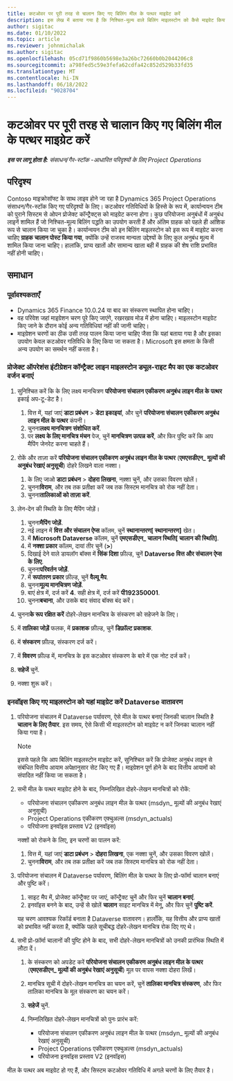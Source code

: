 ```yaml
---
title: कटओवर पर पूरी तरह से चालान किए गए बिलिंग मील के पत्थर माइग्रेट करें
description: इस लेख में बताया गया है कि निश्चित-मूल्य वाले बिलिंग माइलस्टोन को कैसे माइग्रेट किया जाए, जिनका इनवॉइस ओपन प्रोजेक्ट अनुबंधों के लिए गो-लाइव तिथि से पहले किया गया है।
author: sigitac
ms.date: 01/10/2022
ms.topic: article
ms.reviewer: johnmichalak
ms.author: sigitac
ms.openlocfilehash: 05cd71f9860b5698e3a26bc72660b0b2044206c8
ms.sourcegitcommit: a798fed5c59e3fefa62cdfa42c852d529b33fd35
ms.translationtype: MT
ms.contentlocale: hi-IN
ms.lasthandoff: 06/18/2022
ms.locfileid: "9028704"
---
```

# <a name="migrate-fully-invoiced-billing-milestones-at-cutover"></a>कटओवर पर पूरी तरह से चालान किए गए बिलिंग मील के पत्थर माइग्रेट करें

_**इस पर लागू होता है:** संसाधन/गैर-स्टॉक -आधारित परिदृश्यों के लिए Project Operations_

## <a name="scenario"></a>परिदृश्य

Contoso माइक्रोसॉफ्ट के साथ लाइव होने जा रहा है Dynamics 365 Project Operations संसाधन/गैर-स्टॉक किए गए परिदृश्यों के लिए। कटओवर गतिविधियों के हिस्से के रूप में, कार्यान्वयन टीम को पुराने सिस्टम से ओपन प्रोजेक्ट कॉन्ट्रैक्ट्स को माइग्रेट करना होगा। कुछ परियोजना अनुबंधों में अनुबंध लाइनें शामिल हैं जो निश्चित-मूल्य बिलिंग पद्धति का उपयोग करती हैं और अंतिम ग्राहक को पहले ही आंशिक रूप से चालान किया जा चुका है। कार्यान्वयन टीम को इन बिलिंग माइलस्टोन को इस रूप में माइग्रेट करना चाहिए **ग्राहक चालान पोस्ट किया गया**, क्योंकि उन्हें राजस्व मान्यता उद्देश्यों के लिए कुल अनुबंध मूल्य में शामिल किया जाना चाहिए। हालांकि, प्राप्य खातों और सामान्य खाता बही में ग्राहक की शेष राशि प्रभावित नहीं होनी चाहिए।

## <a name="solution"></a>समाधान

### <a name="prerequisites"></a>पूर्वावश्यकताएँ

- Dynamics 365 Finance 10.0.24 या बाद का संस्करण स्थापित होना चाहिए।
- वह परिवेश जहां माइग्रेशन चरण पूरे किए जाएंगे, रखरखाव मोड में होना चाहिए। माइलस्टोन माइग्रेट किए जाने के दौरान कोई अन्य गतिविधियां नहीं की जानी चाहिए।
- माइग्रेशन चरणों का ठीक उसी तरह पालन किया जाना चाहिए जैसा कि यहां बताया गया है और इसका उपयोग केवल कटओवर गतिविधि के लिए किया जा सकता है। Microsoft इस क्षमता के किसी अन्य उपयोग का समर्थन नहीं करता है।

### <a name="create-a-cutover-version-of-the-project-operations-integration-contract-line-milestones-dual-write-map"></a>प्रोजेक्ट ऑपरेशंस इंटीग्रेशन कॉन्ट्रैक्ट लाइन माइलस्टोन ड्यूल-राइट मैप का एक कटओवर वर्जन बनाएं 

1. सुनिश्चित करें कि के लिए लक्ष्य मानचित्रण **परियोजना संचालन एकीकरण अनुबंध लाइन मील के पत्थर** इकाई अप-टू-डेट है। 

    1. वित्त में, यहां जाएं **डाटा प्रबंधन** \> **डेटा इकाइयां**, और चुनें **परियोजना संचालन एकीकरण अनुबंध लाइन मील के पत्थर** कंपनी। 
    2. चुनना**लक्ष्य मानचित्रण संशोधित करें**. 
    3. पर **लक्ष्य के लिए मानचित्र मंचन** पेज, चुनें **मानचित्रण उत्पन्न करें**, और फिर पुष्टि करें कि आप मैपिंग जेनरेट करना चाहते हैं।

2. रोकें और ताज़ा करें **परियोजना संचालन एकीकरण अनुबंध लाइन मील के पत्थर** (**एमएसडीएन\_ मूल्यों की अनुबंध रेखाएं अनुसूची**) दोहरे लिखने वाला नक्शा। 

    1. के लिए जाओ **डाटा प्रबंधन** \> **दोहरा लिखना**, नक़्शा चुनें, और उसका विवरण खोलें। 
    2. चुनना**विराम**, और तब तक प्रतीक्षा करें जब तक सिस्टम मानचित्र को रोक नहीं देता। 
    3. चुनना**तालिकाओं को ताज़ा करें**.

3. लेन-देन की स्थिति के लिए मैपिंग जोड़ें।

    1. चुनना**मैपिंग जोड़ें**.
    2. नई लाइन में **वित्त और संचालन ऐप्स** कॉलम, चुनें **स्थानान्तरण\[ स्थानान्तरण\]** खेत।
    3. में **Microsoft Dataverse** कॉलम, चुनें **एमएसडीएन\_ चालान स्थिति\[ चालान की स्थिति\]**.
    4. में **नक्शा प्रकार** कॉलम, दायां तीर चुनें (**\>**)
    5. दिखाई देने वाले डायलॉग बॉक्स में **सिंक दिशा** फ़ील्ड, चुनें **Dataverse वित्त और संचालन ऐप्स के लिए**.
    6. चुनना**परिवर्तन जोड़ें**.
    7. में **रूपांतरण प्रकार** फ़ील्ड, चुनें **वैल्यू मैप**.
    8. चुनना**मूल्य मानचित्रण जोड़ें**.
    9. बाएं क्षेत्र में, दर्ज करें **4**. सही क्षेत्र में, दर्ज करें **पी192350001**. 
    10. चुनना**बचाना**, और उसके बाद संवाद बॉक्स बंद करें।

4. चुनना**के रूप रक्षित करें** दोहरे-लेखन मानचित्र के संस्करण को सहेजने के लिए। 
5. में **तालिका जोड़ें** फलक, में **प्रकाशक** फ़ील्ड, चुनें **डिफ़ॉल्ट प्रकाशक**.
6. में **संस्करण** फ़ील्ड, संस्करण दर्ज करें।
7. में **विवरण** फ़ील्ड में, मानचित्र के इस कटओवर संस्करण के बारे में एक नोट दर्ज करें। 
8. **सहेजें** चुनें.
9. नक्शा शुरू करें।

### <a name="migrate-invoiced-milestones-to-the-dataverse-environment"></a>इनवॉइस किए गए माइलस्टोन को यहां माइग्रेट करें Dataverse वातावरण

1. परियोजना संचालन में Dataverse पर्यावरण, ऐसे मील के पत्थर बनाएं जिनकी चालान स्थिति है **चालान के लिए तैयार**. इस समय, ऐसे किसी भी माइलस्टोन को माइग्रेट न करें जिनका चालान नहीं किया गया है।

    > [!NOTE]
    > इससे पहले कि आप बिलिंग माइलस्टोन माइग्रेट करें, सुनिश्चित करें कि प्रोजेक्ट अनुबंध लाइन से संबंधित वित्तीय आयाम अपेक्षानुसार सेट किए गए हैं। माइग्रेशन पूर्ण होने के बाद वित्तीय आयामों को संपादित नहीं किया जा सकता है।

2. सभी मील के पत्थर माइग्रेट होने के बाद, निम्नलिखित दोहरे-लेखन मानचित्रों को रोकें:

    - परियोजना संचालन एकीकरण अनुबंध लाइन मील के पत्थर (msdyn\_ मूल्यों की अनुबंध रेखाएं अनुसूची)
    - Project Operations एकीकरण एक्चुअल्स (msdyn\_actuals)
    - परियोजना इनवॉइस प्रस्ताव V2 (इनवॉइस)

    नक्शों को रोकने के लिए, इन चरणों का पालन करें:

    1. वित्त में, यहां जाएं **डाटा प्रबंधन** \> **दोहरा लिखना**, एक नक्शा चुनें, और उसका विवरण खोलें।
    2. चुनना**विराम**, और तब तक प्रतीक्षा करें जब तक सिस्टम मानचित्र को रोक नहीं देता।

3. परियोजना संचालन में Dataverse पर्यावरण, बिलिंग मील के पत्थर के लिए प्रो-फॉर्मा चालान बनाएं और पुष्टि करें। 

    1. साइट मैप में, प्रोजेक्ट कॉन्ट्रैक्ट पर जाएं, कॉन्ट्रैक्ट चुनें और फिर चुनें **चालान बनाएं**.
    2. इनवॉइस बनने के बाद, उन्हें से खोलें **चालान** साइट मानचित्र में मेनू, और फिर चुनें **पुष्टि करें**.

    यह चरण आवश्यक रिकॉर्ड बनाता है Dataverse वातावरण। हालाँकि, यह वित्तीय और प्राप्य खातों को प्रभावित नहीं करता है, क्योंकि पहले सूचीबद्ध दोहरे-लेखन मानचित्र रोक दिए गए थे।

4. सभी प्रो-फ़ॉर्मा चालानों की पुष्टि होने के बाद, सभी दोहरे-लेखन मानचित्रों को उनकी प्रारंभिक स्थिति में लौटा दें।

    1. के संस्करण को अपडेट करें **परियोजना संचालन एकीकरण अनुबंध लाइन मील के पत्थर** (**एमएसडीएन\_ मूल्यों की अनुबंध रेखाएं अनुसूची**) मूल पर वापस नक्शा दोहरा लिखें। 
    2. मानचित्र सूची में दोहरे-लेखन मानचित्र का चयन करें, चुनें **तालिका मानचित्र संस्करण**, और फिर तालिका मानचित्र के मूल संस्करण का चयन करें।
    3. **सहेजें** चुनें.
    4. निम्नलिखित दोहरे-लेखन मानचित्रों को पुनः प्रारंभ करें:

        - परियोजना संचालन एकीकरण अनुबंध लाइन मील के पत्थर (msdyn\_ मूल्यों की अनुबंध रेखाएं अनुसूची)
        - Project Operations एकीकरण एक्चुअल्स (msdyn\_actuals)
        - परियोजना इनवॉइस प्रस्ताव V2 (इनवॉइस)

मील के पत्थर अब माइग्रेट हो गए हैं, और सिस्टम कटओवर गतिविधि में अगले चरणों के लिए तैयार है।
